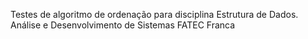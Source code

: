 Testes de algoritmo de ordenação para disciplina Estrutura de Dados.
Análise e Desenvolvimento de Sistemas
FATEC Franca
